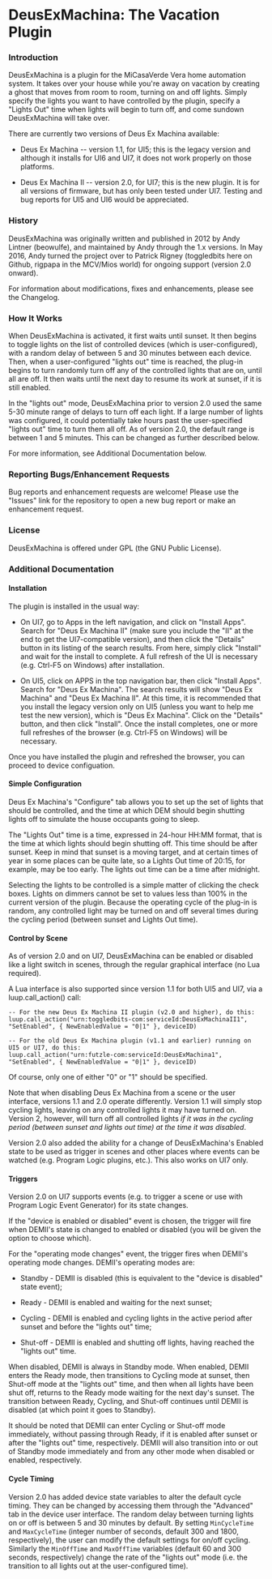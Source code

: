 DeusExMachina: The Vacation Plugin
=============

### Introduction ###

DeusExMachina is a plugin for the MiCasaVerde Vera home automation system. It takes over your house while you're away on vacation by creating a ghost that moves from room to room, turning on and off lights. Simply specify the lights you want to have controlled by the plugin, specify a "Lights Out" time when lights will begin to turn off, and come sundown DeusExMachina will take over.

There are currently two versions of Deus Ex Machina available:

* Deus Ex Machina -- version 1.1, for UI5; this is the legacy version and although it installs for UI6 and UI7, it does not work properly on those platforms.

* Deus Ex Machina II -- version 2.0, for UI7; this is the new plugin. It is for all versions of firmware, but has only been tested under UI7. Testing and bug reports for UI5 and UI6 would be appreciated.

### History ###

DeusExMachina was originally written and published in 2012 by Andy Lintner (beowulfe), and maintained by Andy through the 1.x versions. In May 2016, Andy turned the project over to Patrick Rigney (toggledbits here on Github, rigpapa in the MCV/Mios world) for ongoing support (version 2.0 onward).

For information about modifications, fixes and enhancements, please see the Changelog.

### How It Works ###

When DeusExMachina is activated, it first waits until sunset. It then begins to toggle lights on the list of controlled devices (which is user-configured), with a random delay of between 5 and 30 minutes between each device. Then, when a user-configured "lights out" time is reached, the plug-in begins to turn randomly turn off any of the controlled lights that are on, until all are off. It then waits until the next day to resume its work at sunset, if it is still enabled.

In the "lights out" mode, DeusExMachina prior to version 2.0 used the same 5-30 minute range of delays to turn off each light. If a large number of lights was configured, it could potentially take hours past the user-specified "lights out" time to turn them all off. As of version 2.0, the default range is between 1 and 5 minutes. This can be changed as further described below.

For more information, see Additional Documentation below.

### Reporting Bugs/Enhancement Requests ###

Bug reports and enhancement requests are welcome! Please use the "Issues" link for the repository to open a new bug report or make an enhancement request.

### License ###

DeusExMachina is offered under GPL (the GNU Public License).

### Additional Documentation ###

#### Installation ####

The plugin is installed in the usual way: 

* On UI7, go to Apps in the left navigation, and click on "Install Apps". Search for "Deus Ex Machina II" (make sure you include the "II" at the end to get the UI7-compatible version), and then click the
"Details" button in its listing of the search results. From here, simply click "Install" and wait for the install to complete. A full refresh of the UI is necessary (e.g. Ctrl-F5 on Windows) after installation.

* On UI5, click on APPS in the top navigation bar, then click "Install Apps". Search for "Deus Ex Machina". The search results will show "Deus Ex Machina" and "Deus Ex Machina II". At this time, it is recommended
that you install the legacy version only on UI5 (unless you want to help me test the new version), which is "Deus Ex Machina". Click on the "Details" button, and then click "Install". Once the install completes,
one or more full refreshes of the browser (e.g. Ctrl-F5 on Windows) will be necessary.

Once you have installed the plugin and refreshed the browser, you can proceed to device configuation.

#### Simple Configuration ####

Deus Ex Machina's "Configure" tab allows you to set up the set of lights that should be controlled, and the time at which DEM should begin shutting lights off to simulate the house occupants going to sleep.

The "Lights Out" time is a time, expressed in 24-hour HH:MM format, that is the time at which lights should begin shutting off. This time should be after sunset. Keep in mind that sunset is a moving target, and
at certain times of year in some places can be quite late, so a Lights Out time of 20:15, for example, may be too early. The lights out time can be a time after midnight.

Selecting the lights to be controlled is a simple matter of clicking the check boxes. Lights on dimmers cannot be set to values less than 100% in the current version of the plugin. Because the operating cycle of
the plug-in is random, any controlled light may be turned on and off several times during the cycling period (between sunset and Lights Out time).

#### Control by Scene ####

As of version 2.0 and on UI7, DeusExMachina can be enabled or disabled like a light switch in scenes, through the regular graphical interface (no Lua required).

A Lua interface is also supported since version 1.1 for both UI5 and UI7, via a luup.call_action() call:

```
-- For the new Deus Ex Machina II plugin (v2.0 and higher), do this:
luup.call_action("urn:toggledbits-com:serviceId:DeusExMachinaII1", "SetEnabled", { NewEnabledValue = "0|1" }, deviceID)

-- For the old Deus Ex Machina plugin (v1.1 and earlier) running on UI5 or UI7, do this:
luup.call_action("urn:futzle-com:serviceId:DeusExMachina1", "SetEnabled", { NewEnabledValue = "0|1" }, deviceID)
```

Of course, only one of either "0" or "1" should be specified.

Note that when disabling Deus Ex Machina from a scene or the user interface, versions 1.1 and 2.0 operate differently. Version 1.1 will simply stop cycling lights, leaving on any controlled lights it may have turned on. Version 2, however, 
will turn off all controlled lights _if it was in the cycling period (between sunset and lights out time) at the time it was disabled_.

Version 2.0 also added the ability for a change of DeusExMachina's Enabled state to be used as trigger in scenes and other places where events can be watched (e.g. Program Logic plugins, etc.). This also works on UI7 only.

#### Triggers ####

Version 2.0 on UI7 supports events (e.g. to trigger a scene or use with Program Logic Event Generator) for its state changes.

If the "device is enabled or disabled" event is chosen, the trigger will fire when DEMII's state is changed to enabled or disabled (you will be given the option to choose which).

For the "operating mode changes" event, the trigger fires when DEMII's operating mode changes. DEMII's operating modes are:

* Standby - DEMII is disabled (this is equivalent to the "device is disabled" state event);

* Ready - DEMII is enabled and waiting for the next sunset;

* Cycling - DEMII is enabled and cycling lights in the active period after sunset and before the "lights out" time;

* Shut-off - DEMII is enabled and shutting off lights, having reached the "lights out" time.

When disabled, DEMII is always in Standby mode. When enabled, DEMII enters the Ready mode, then transitions to Cycling mode at sunset, then Shut-off mode at the "lights out" time, and then when all lights have
been shut off, returns to the Ready mode waiting for the next day's sunset. The transition between Ready, Cycling, and Shut-off continues until DEMII is disabled (at which point it goes to Standby).

It should be noted that DEMII can enter Cycling or Shut-off mode immediately, without passing through Ready, if it is enabled after sunset or after the "lights out" time, respectively. 
DEMII will also transition into or out of Standby mode immediately and from any other mode when disabled or enabled, respectively.

#### Cycle Timing ####

Version 2.0 has added device state variables to alter the default cycle timing. They can be changed by accessing them through the "Advanced" tab in the device user interface.
The random delay between turning lights on or off is between 5 and 30 minutes by default. By setting `MinCycleTime` and `MaxCycleTime` (integer number of seconds,
default 300 and 1800, respectively), the user can modify the default settings for on/off cycling. Similarly the `MinOffTime` and `MaxOffTime` variables (default 60 and 300 seconds,
respectively) change the rate of the "lights out" mode (i.e. the transition to all lights out at the user-configured time).
